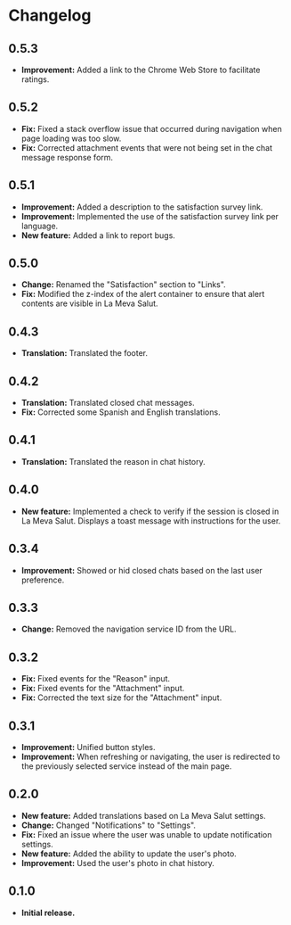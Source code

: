 # Changelog

## 0.5.3
* **Improvement:** Added a link to the Chrome Web Store to facilitate ratings.

## 0.5.2
* **Fix:** Fixed a stack overflow issue that occurred during navigation when page loading was too slow.
* **Fix:** Corrected attachment events that were not being set in the chat message response form.

## 0.5.1
* **Improvement:** Added a description to the satisfaction survey link.
* **Improvement:** Implemented the use of the satisfaction survey link per language.
* **New feature:** Added a link to report bugs.

## 0.5.0
* **Change:** Renamed the "Satisfaction" section to "Links".
* **Fix:** Modified the z-index of the alert container to ensure that alert contents are visible in La Meva Salut.

## 0.4.3
* **Translation:** Translated the footer.

## 0.4.2
* **Translation:** Translated closed chat messages.
* **Fix:** Corrected some Spanish and English translations.

## 0.4.1
* **Translation:** Translated the reason in chat history.

## 0.4.0
* **New feature:** Implemented a check to verify if the session is closed in La Meva Salut. Displays a toast message with instructions for the user.

## 0.3.4
* **Improvement:** Showed or hid closed chats based on the last user preference.

## 0.3.3
* **Change:** Removed the navigation service ID from the URL.

## 0.3.2
* **Fix:** Fixed events for the "Reason" input.
* **Fix:** Fixed events for the "Attachment" input.
* **Fix:** Corrected the text size for the "Attachment" input.

## 0.3.1
* **Improvement:** Unified button styles.
* **Improvement:** When refreshing or navigating, the user is redirected to the previously selected service instead of the main page.

## 0.2.0
* **New feature:** Added translations based on La Meva Salut settings.
* **Change:** Changed "Notifications" to "Settings".
* **Fix:** Fixed an issue where the user was unable to update notification settings.
* **New feature:** Added the ability to update the user's photo.
* **Improvement:** Used the user's photo in chat history.

## 0.1.0
* **Initial release.**